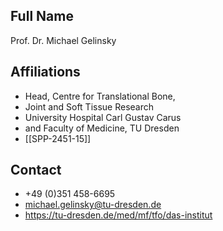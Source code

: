 ## Full Name
Prof. Dr. Michael Gelinsky

## Affiliations
- Head, Centre for Translational Bone,
- Joint and Soft Tissue Research
- University Hospital Carl Gustav Carus
- and Faculty of Medicine, TU Dresden
- [[SPP-2451-15]]
## Contact
- +49 (0)351 458-6695
- michael.gelinsky@tu-dresden.de
- https://tu-dresden.de/med/mf/tfo/das-institut
